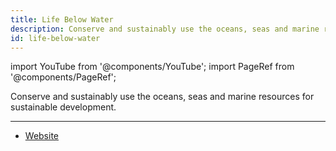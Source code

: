 ```yaml
---
title: Life Below Water
description: Conserve and sustainably use the oceans, seas and marine resources for sustainable development.
id: life-below-water
---
```


import YouTube from '@components/YouTube';
import PageRef from '@components/PageRef';

Conserve and sustainably use the oceans, seas and marine resources for sustainable development.

---

- [Website](https://sdgs.un.org/goals/goal14)
